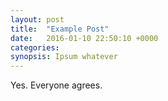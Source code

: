 ```yaml
---
layout: post
title:  "Example Post"
date:   2016-01-10 22:50:10 +0000
categories: 
synopsis: Ipsum whatever
---
```


Yes. Everyone agrees.